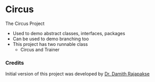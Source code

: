 # Circus
The Circus Project

- Used to demo abstract classes, interfaces, packages
- Can be used to demo branching too
- This project has two runnable class
    - Circus and Trainer

### Credits

Initial version of this project was developed by [Dr. Damith Rajapakse](https://github.com/damithc)
